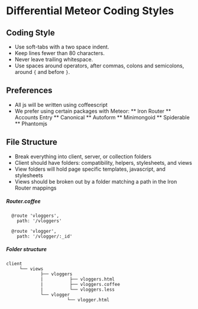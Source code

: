 # Differential Meteor Coding Styles

## Coding Style

* Use soft-tabs with a two space indent.
* Keep lines fewer than 80 characters.
* Never leave trailing whitespace.
* Use spaces around operators, after commas, colons and semicolons, around ````{```` and before ````}````.

## Preferences

* All js will be written using coffeescript
* We prefer using certain packages with Meteor:
** Iron Router
** Accounts Entry
** Canonical
** Autoform
** Minimongoid
** Spiderable
** Phantomjs

## File Structure

* Break everything into client, server, or collection folders
* Client should have folders: compatibility, helpers, stylesheets, and views
* View folders will hold page specific templates, javascript, and stylesheets
* Views should be broken out by a folder matching a path in the Iron Router mappings

##### Router.coffee
````
  @route 'vloggers',
    path: '/vloggers'

  @route 'vlogger',
    path: '/vlogger/:_id'

````

##### Folder structure
````
client
     └── views
             ├── vloggers
             |          ├── vloggers.html
             |          ├── vloggers.coffee
             |          └── vloggers.less
             └── vlogger
                       └── vlogger.html

````
